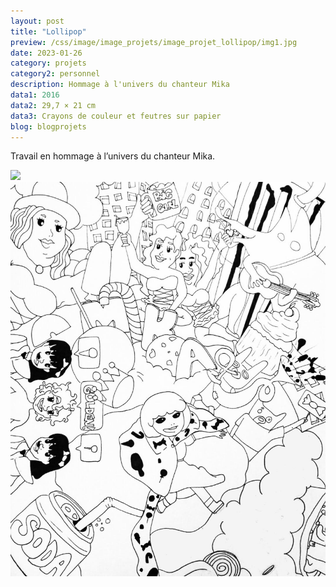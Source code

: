 ```yaml
---
layout: post
title: "Lollipop"
preview: /css/image/image_projets/image_projet_lollipop/img1.jpg
date: 2023-01-26
category: projets 
category2: personnel
description: Hommage à l'univers du chanteur Mika
data1: 2016
data2: 29,7 × 21 cm
data3: Crayons de couleur et feutres sur papier
blog: blogprojets
---
```


Travail en hommage à l’univers du chanteur Mika.

<div class="image_container">
<div><img onclick="Zoom(this)" class="img-gallery" src="/css/image/image_projets/image_projet_lollipop/img1.jpg"></div>
<div><img onclick="Zoom(this)" class="img-gallery" src="/css/image/image_projets/image_projet_lollipop/img2.jpg"></div>
</div>
